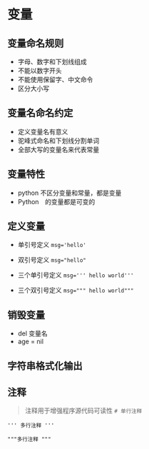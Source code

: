# 变量

## 变量命名规则
- 字母、数字和下划线组成
- 不能以数字开头
- 不能使用保留字、中文命令
- 区分大小写

## 变量名命名约定
- 定义变量名有意义
- 驼峰式命名和下划线分割单词
- 全部大写的变量名来代表常量


## 变量特性
- python 不区分变量和常量，都是变量
- Python　的变量都是可变的

## 定义变量
- 单引号定义
`msg='hello'`

- 双引号定义
`msg="hello"`

- 三个单引号定义
`msg='''
hello
world'''`

- 三个双引号定义
`msg="""
hello
world"""`

## 销毁变量
- del 变量名
- age = nil

## 字符串格式化输出


## 注释
> 注释用于增强程序源代码可读性
`# 单行注释`

`'''
多行注释
'''`

`"""多行注释
"""`